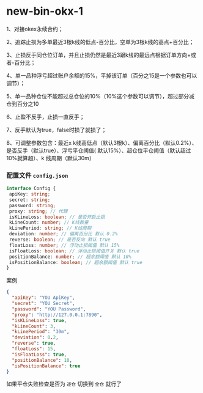 # new-bin-okx-1

1、对接okex永续合约；

2、追踪止损为多单最近3根k线的低点-百分比，空单为3根k线的高点+百分比；

3、止损反手同仓位订单，并且止损仍然是最近3跟k线的最远点根据订单方向+或者-百分比；

4、单一品种浮亏超过账户余额的15%，平掉该订单（百分之15是一个参数也可以调节）；

5、单一品种仓位不能超过总仓位的10%（10%这个参数可以调节），超过部分减仓到百分之10

6、止盈不反手，止损一直反手；

7、反手默认为true，false时损了就损了；

8、可调整参数包含：最近x k线高低点（默认3根k）、偏离百分比（默认0.2%）、是否反手（默认true）、浮亏平仓阈值(
默认15%）、超仓位平仓阈值（默认超过10%就算超）、k 线周期（默认30m）

### 配置文件 `config.json`

```ts
interface Config {
 apiKey: string;
 secret: string;
 password: string;
 proxy: string; // 代理
 isKLineLoss: boolean; // 是否开启止损
 kLineCount: number; // K线数量
 kLinePeriod: string; // K线周期
 deviation: number; // 偏离百分比 默认 0.2%
 reverse: boolean; // 是否反向 默认 true
 floatLoss: number; // 浮动止损阈值 默认 15%
 isFloatLoss: boolean; // 浮动止损阈值开关 默认 true
 positionBalance: number; // 超余额阈值 默认 10%
 isPositionBalance: boolean; // 超余额阈值 默认 true
}
```
案例

```json
{
  "apiKey": "YOU ApiKey",
  "secret": "YOU Secret",
  "password": "YOU Password",
  "proxy": "http://127.0.0.1:7890",
  "isKLineLoss": true,
  "kLineCount": 3,
  "kLinePeriod": "30m",
  "deviation": 0.2,
  "reverse": true,
  "floatLoss": 15,
  "isFloatLoss": true,
  "positionBalance": 10,
  "isPositionBalance": true
}
```

如果平仓失败检查是否为 `逐仓` 切换到 `全仓` 就行了